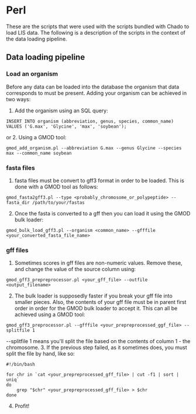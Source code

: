 Perl
====
These are the scripts that were used with the scripts bundled with Chado to load LIS data. The following is a description of the scripts in the context of the data loading pipeline.

## Data loading pipeline

### Load an organism

Before any data can be loaded into the database the organism that data corresponds to must be present. Adding your organism can be achieved in two ways:

1. Add the organism using an SQL query:
```
INSERT INTO organism (abbreviation, genus, species, common_name) VALUES ('G.max', 'Glycine', 'max', 'soybean');
```
or
2. Using a GMOD tool:

```
gmod_add_organism.pl --abbreviation G.max --genus Glycine --species max --common_name soybean
```

### fasta files

1. fasta files must be convert to gff3 format in order to be loaded. This is done with a GMOD tool as follows:
```
gmod_fasta2gff3.pl --type <probably_chromosome_or_polypeptide> --fasta_dir /path/to/your/fastas
```
2. Once the fasta is converted to a gff then you can load it using the GMOD bulk loader:
```
gmod_bulk_load_gff3.pl --organism <common_name> --gfffile <your_converted_fasta_file_name>
```

### gff files

1. Sometimes scores in gff files are non-numeric values. Remove these, and change the value of the source column using:
```
gmod_gff3_prepreprocessor.pl <your_gff_file> --outfile <output_filename>
```
2. The bulk loader is supposedly faster if you break your gff file into smaller pieces. Also, the contents of your gff file must be in parent first order in order for the GMOD bulk loader to accept it. This can all be achieved using a GMOD tool:
```
gmod_gff3_preprocessor.pl --gfffile <your_prepreprocessed_ggf_file> --splitfile 1
```
--splitfile 1 means you'll split the file based on the contents of column 1 - the chromosome.
3. If the previous step failed, as it sometimes does, you must split the file by hand, like so:

```
#!/bin/bash

for chr in `cat <your_prepreprocessed_gff_file> | cut -f1 | sort | uniq`
do
    grep "$chr" <your_prepreprocessed_gff_file> > $chr
done
```

4. Profit!
